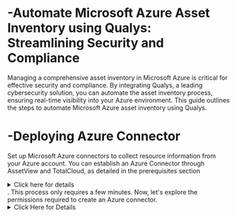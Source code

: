 # -Automate Microsoft Azure Asset Inventory using Qualys: Streamlining Security and Compliance

Managing a comprehensive asset inventory in Microsoft Azure is critical for effective security and compliance. By integrating Qualys, a leading cybersecurity solution, you can automate the asset inventory process, ensuring real-time visibility into your Azure environment. This guide outlines the steps to automate Microsoft Azure asset inventory using Qualys.

# -Deploying Azure Connector

Set up Microsoft Azure connectors to collect resource information from your Azure account. You can establish an Azure Connector through AssetView and TotalCloud, as detailed in the prerequisites section<details> <summary> Click here for details</summary>
# -Pre-requisites
Before you create an Azure connector, ensure that you have the following permissions:
- Assign Azure Active Directory permissions to register an application with your Azure
Active Directory
- Checking Azure Subscription Permissions to assign the application to a role in your
Azure subscription</details>. This process only requires a few minutes. Now, let's explore the permissions required to create an Azure connector.<details>
  <summary>Click Here for Details</summary>

